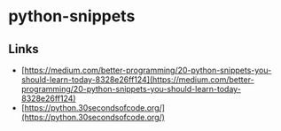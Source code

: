 # python-snippets

## Links

- [https://medium.com/better-programming/20-python-snippets-you-should-learn-today-8328e26ff124](https://medium.com/better-programming/20-python-snippets-you-should-learn-today-8328e26ff124)
- [https://python.30secondsofcode.org/](https://python.30secondsofcode.org/)